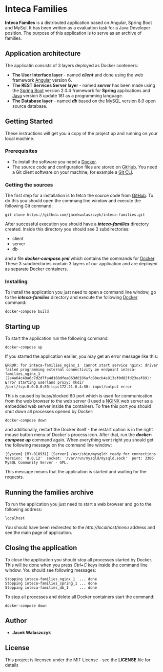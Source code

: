 # Inteca Families

**Inteca Familes** is a distributed application based on Angular, Spring Boot and MySql.
It has been written as a evaluation task for a Java Developer position.
The purpose of this application is to serve as an archive of families.

## Application architecture

The applicatin consists of 3 layers deployed as Docker conteners:
* **The User Interface layer** - named **_client_** and done using the web framework [Angular](https://angular.io/guide/quickstart) version 6.
* **The REST Services Server layer** - named **_server_** has been made using the [Spring Boot](http://spring.io/projects/spring-boot) version 2.0.4 framework for **Spring** applications and [Java](https://www.java.com) version 8 update 181 as a programming language.
* **The Database layer** - named **_db_** based on the [MySQL](https://www.mysql.com/) version 8.0 open source database.

## Getting Started

These instructions will get you a copy of the project up and running on your local machine.

### Prerequisites

* To install the software you need a [Docker](https://github.com/docker/docker-ce/releases/tag/v18.06.0-ce).
* The source code and configuration files are stored on [GitHub](https://github.com/jacekwalaszczyk/inteca-families). You need a Git client software on your machine, for example a [Git CLI](https://git-scm.com/book/en/v2/Getting-Started-The-Command-Line).

### Getting the sources

The first step for a installation is to fetch the source code from [GitHub](https://github.com).
To do this you should open the commang line window and execute the following Git command:

```
git clone https://github.com/jacekwalaszczyk/inteca-families.git
```
After successful execution you should have a **_inteca-families_** directory created. Inside this directory you should see 3 subdirectories:
* client
* server
* db

and a file **_docker-compose.yml_** which contains the commands for [Docker](https://github.com/docker/docker-ce/releases/tag/v18.06.0-ce). These 3 subdirectories contain 3 layers of our application and are deployed as separate Docker containers.

### Installing

To install the application you just need to open a command line window, go to the **_inteca-families_** directory and execute the following [Docker](https://github.com/docker/docker-ce/releases/tag/v18.06.0-ce) command:

```
docker-compose build
```

## Starting up

To start the application run the following command:

```
docker-compose up
```

If you started the application earlier, you may get an error message like this:

```
ERROR: for inteca-families_nginx_1  Cannot start service nginx: driver failed programming external connectivity on endpoint inteca-families_nginx_1 (2e4a64c48a6c7d2d7fa4d168dfea863d0106afc88ecb4e813ef0d82fd23eaf89): Error starting userland proxy: mkdir /port/tcp:0.0.0.0:80:tcp:172.21.0.4:80: input/output error
```

This is caused by busy/blocked 80 port which is used for communication from the web browser to the web server (I used a [NGINX](https://nginx.org/en/download.html) web server as a embedded web server inside the container). To free this port you should shut down all processes opened by Docker:

```
docker-compose down
```
and additionally, restart the Docker itself - the restart option is in the right mouse button menu of Docker's process icon. After that, run the **_docker-compose up_** command again.
When everything went right you should get the following message on the command line window:

```
[System] [MY-010931] [Server] /usr/sbin/mysqld: ready for connections. Version: '8.0.12'  socket: '/var/run/mysqld/mysqld.sock'  port: 3306  MySQL Community Server - GPL.
```
This message means that the application is started and waiting for the requests.

## Running the families archive

To run the application you just need to start a web browser and go to the following address:

```
localhost
```

You should have been redirected to the _http://localhost/menu_ address and see the main page of application.

## Closing the application

To close the application you should stop all processes started by Docker. This will be done when you press _Ctrl+C_ keys inside the command line window. You should see following messages:

```
Stopping inteca-families_nginx_1  ... done
Stopping inteca-families_spring_1 ... done
Stopping inteca-families_db_1     ... done
```
To stop all processes and delete all Docker containers start the command:

```
docker-compose down
```


## Author

* **Jacek Walaszczyk**


## License

This project is licensed under the MIT License - see the **LICENSE** file for details
